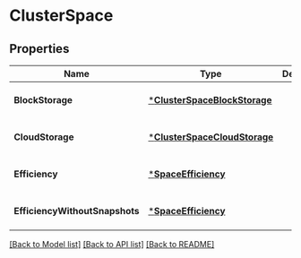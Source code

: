 # ClusterSpace

## Properties
Name | Type | Description | Notes
------------ | ------------- | ------------- | -------------
**BlockStorage** | [***ClusterSpaceBlockStorage**](cluster_space_block_storage.md) |  | [optional] [default to null]
**CloudStorage** | [***ClusterSpaceCloudStorage**](cluster_space_cloud_storage.md) |  | [optional] [default to null]
**Efficiency** | [***SpaceEfficiency**](space_efficiency.md) |  | [optional] [default to null]
**EfficiencyWithoutSnapshots** | [***SpaceEfficiency**](space_efficiency.md) |  | [optional] [default to null]

[[Back to Model list]](../README.md#documentation-for-models) [[Back to API list]](../README.md#documentation-for-api-endpoints) [[Back to README]](../README.md)



